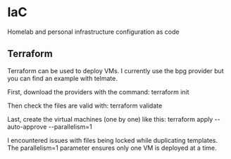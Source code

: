 # IaC
Homelab and personal infrastructure configuration as code

## Terraform

Terraform can be used to deploy VMs.
I currently use the bpg provider but you can find an example with telmate.

First, download the providers with the command:
terraform init

Then check the files are valid with:
terraform validate

Last, create the virtual machines (one by one) like this:
terraform apply --auto-approve --parallelism=1

I encountered issues with files being locked while duplicating templates.
The parallelism=1 parameter ensures only one VM is deployed at a time.

